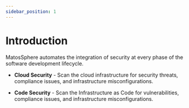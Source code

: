 ```yaml
---
sidebar_position: 1
---
```


# Introduction

MatosSphere automates the integration of security at every phase of the software development lifecycle.

* **Cloud Security** - Scan the cloud infrastructure for security threats, compliance issues, and infrastructure misconfigurations.

* **Code Security** - Scan the Infrastructure as Code for vulnerabilities, compliance issues, and infrastructure misconfigurations.